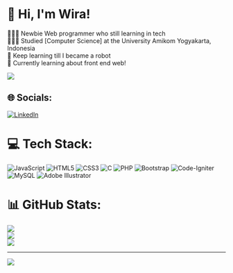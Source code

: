 
# 👋 Hi, I'm Wira!
👩🏻‍💻 Newbie Web programmer who still learning in tech<br/>
👩🏻‍🎓 Studied [Computer Science] at the University Amikom Yogyakarta, Indonesia <br/>
🧩 Keep learning till I became a robot<br/>
💭 Currently learning about front end web!<br/>

<!-- GitHub stats from https://github.com/anuraghazra/github-readme-stats -->
![](https://github-readme-stats.vercel.app/api?username=wiradevs&show_icons=true&theme=radical)<br/>

<!--part2-->

## 🌐 Socials:
[![LinkedIn](https://img.shields.io/badge/LinkedIn-%230077B5.svg?logo=linkedin&logoColor=white)](https://linkedin.com/in/https://www.linkedin.com/in/imsakyanuar/) 

# 💻 Tech Stack:
![JavaScript](https://img.shields.io/badge/javascript-%23323330.svg?style=for-the-badge&logo=javascript&logoColor=%23F7DF1E) ![HTML5](https://img.shields.io/badge/html5-%23E34F26.svg?style=for-the-badge&logo=html5&logoColor=white) ![CSS3](https://img.shields.io/badge/css3-%231572B6.svg?style=for-the-badge&logo=css3&logoColor=white) ![C](https://img.shields.io/badge/c-%2300599C.svg?style=for-the-badge&logo=c&logoColor=white) ![PHP](https://img.shields.io/badge/php-%23777BB4.svg?style=for-the-badge&logo=php&logoColor=white) ![Bootstrap](https://img.shields.io/badge/bootstrap-%238511FA.svg?style=for-the-badge&logo=bootstrap&logoColor=white) ![Code-Igniter](https://img.shields.io/badge/CodeIgniter-%23EF4223.svg?style=for-the-badge&logo=codeIgniter&logoColor=white) ![MySQL](https://img.shields.io/badge/mysql-4479A1.svg?style=for-the-badge&logo=mysql&logoColor=white) ![Adobe Illustrator](https://img.shields.io/badge/adobe%20illustrator-%23FF9A00.svg?style=for-the-badge&logo=adobe%20illustrator&logoColor=white)
# 📊 GitHub Stats:
![](https://github-readme-stats.vercel.app/api?username=wiradevs&theme=gotham&hide_border=false&include_all_commits=false&count_private=false)<br/>
![](https://github-readme-streak-stats.herokuapp.com/?user=wiradevs&theme=gotham&hide_border=false)<br/>
![](https://github-readme-stats.vercel.app/api/top-langs/?username=wiradevs&theme=gotham&hide_border=false&include_all_commits=false&count_private=false&layout=compact)

---
[![](https://visitcount.itsvg.in/api?id=wiradevs&icon=0&color=0)](https://visitcount.itsvg.in)

<!-- Proudly created with GPRM ( https://gprm.itsvg.in ) -->
